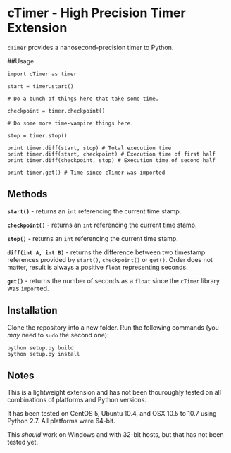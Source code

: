 # cTimer - High Precision Timer Extension

`cTimer` provides a nanosecond-precision timer to Python.

##Usage

	import cTimer as timer
	
	start = timer.start()
	
	# Do a bunch of things here that take some time.
	
	checkpoint = timer.checkpoint()
	
	# Do some more time-vampire things here.
	
	stop = timer.stop()
	
	print timer.diff(start, stop) # Total execution time
	print timer.diff(start, checkpoint) # Execution time of first half
	print timer.diff(checkpoint, stop) # Execution time of second half
	
	print timer.get() # Time since cTimer was imported

## Methods

**`start()`** - returns an `int` referencing the current time stamp.

**`checkpoint()`** - returns an `int` referencing the current time stamp.

**`stop()`** - returns an `int` referencing the current time stamp.

**`diff(int A, int B)`** - returns the difference between two timestamp references provided by `start()`, `checkpoint()` or `get()`. Order does not matter, result is always a positive `float` representing seconds.

**`get()`** - returns the number of seconds as a `float` since the `cTimer` library was `import`ed.

## Installation

Clone the repository into a new folder. Run the following commands (you *may* need to `sudo` the second one):

	python setup.py build
	python setup.py install

## Notes

This is a lightweight extension and has not been thouroughly tested on all combinations of platforms and Python versions.

It has been tested on CentOS 5, Ubuntu 10.4, and OSX 10.5 to 10.7 using Python 2.7. All platforms were 64-bit.

This *should* work on Windows and with 32-bit hosts, but that has not been tested yet.